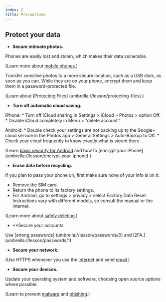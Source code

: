 ```yaml
---
index: 2
title: Precautions
---
```

## Protect your data

*	**Secure intimate photos.** 

Phones are easily lost and stolen, which makes their data vulnerable. 

(Learn more about [mobile phones](umbrella://lesson/mobile-phones/0).)

Transfer sensitive photos to a more secure location, such as a USB stick, as soon as you can. While they are on your phone, encrypt them and keep them in a password-protected file.

(Learn about [Protecting Files] (umbrella://lesson/protecting-files).)  

*	**Turn off automatic cloud saving.**  

iPhone: 
	*	Turn off iCloud sharing in Settings > iCloud > Photos > option Off. 
    *	Disable iCloud completely in Menu > “delete account.” 
    
Android: 
	*	Double check your settings are not backing up to the Google+ cloud service in the Photos app > General Settings > Auto-Backup to Off. 
    *	Check your cloud frequently to know exactly what is stored there.
    
(Learn [basic security for Android](umbrella://lesson/android) and how to [encrypt your iPhone] (umbrella://lesson/encrypt-your-iphone).)

*	**Erase data before recycling.**  

If you plan to pass your phone on, first make sure none of your info is on it: 

*	Remove the SIM card. 
*	Return the phone to its factory settings. 
*	For Android, go to settings > privacy > select Factory Data Reset. Instructions vary with different models, so consult the manual or the internet.

(Learn more about [safely deleting](umbrella://lesson/safely-deleting).)

*	**Secure your accounts.

Use [strong passwords] (umbrella://lesson/passwords/0) and [2FA.] (umbrella://lesson/passwords/1)

*	**Secure your network.**

(Use HTTPS whenever you use the [internet](umbrella://lesson/the-internet/0) and send [email](umbrella://lesson/email/0).) 

*	**Secure your devices.**

Update your operating system and software, choosing open source options where possible. 

(Learn to prevent [malware](umbrella://lesson/malware/0) and [phishing](umbrella://lesson/phishing).)